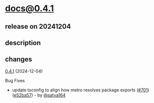 # docs@0.4.1

## release on 20241204
## description
## changes
<a href="https://github.com/callstack/react-native-builder-bob/compare/docs@0.4.0...docs@0.4.1">0.4.1</a> (2024-12-04)

Bug Fixes

* update tsconfig to align how metro resolves package exports (<a href="https://github.com/callstack/react-native-builder-bob/issues/701" data-hovercard-type="pull_request" data-hovercard-url="/callstack/react-native-builder-bob/pull/701/hovercard">#701</a>) (<a href="https://github.com/callstack/react-native-builder-bob/commit/e52ba57a6c629e5a2e867d9925064e7c1653eb84">e52ba57</a>) - by <a class="user-mention notranslate" data-hovercard-type="user" data-hovercard-url="/users/satya164/hovercard" data-octo-click="hovercard-link-click" data-octo-dimensions="link_type:self" href="https://github.com/satya164">@satya164</a>


